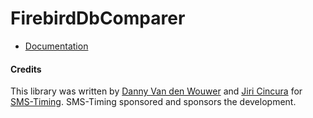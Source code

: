 # FirebirdDbComparer 

* [Documentation](https://www.tabsoverspaces.com/tools/firebird-db-comparer)

#### Credits

This library was written by [Danny Van den Wouwer][2] and [Jiri Cincura][1] for [SMS-Timing][3]. SMS-Timing sponsored and sponsors the development.

[1]: https://github.com/cincuranet
[2]: https://github.com/dvdwouwe
[3]: http://www.sms-timing.com/